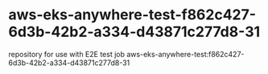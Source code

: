 # aws-eks-anywhere-test-f862c427-6d3b-42b2-a334-d43871c277d8-31
repository for use with E2E test job aws-eks-anywhere-test:f862c427-6d3b-42b2-a334-d43871c277d8-31
